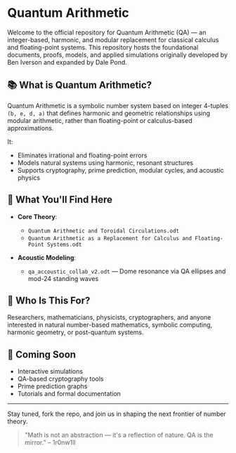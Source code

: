 # Quantum Arithmetic

Welcome to the official repository for Quantum Arithmetic (QA) — an integer-based, harmonic, and modular replacement for classical calculus and floating-point systems. This repository hosts the foundational documents, proofs, models, and applied simulations originally developed by Ben Iverson and expanded by Dale Pond.

## 📚 What is Quantum Arithmetic?

Quantum Arithmetic is a symbolic number system based on integer 4-tuples `(b, e, d, a)` that defines harmonic and geometric relationships using modular arithmetic, rather than floating-point or calculus-based approximations.

It:
- Eliminates irrational and floating-point errors
- Models natural systems using harmonic, resonant structures
- Supports cryptography, prime prediction, modular cycles, and acoustic physics

## 🔧 What You'll Find Here

- **Core Theory**:
  - `Quantum Arithmetic and Toroidal Circulations.odt`
  - `Quantum Arithmetic as a Replacement for Calculus and Floating-Point Systems.odt`

- **Acoustic Modeling**:
  - `qa_accoustic_collab_v2.odt` — Dome resonance via QA ellipses and mod-24 standing waves


## 🧠 Who Is This For?

Researchers, mathematicians, physicists, cryptographers, and anyone interested in natural number-based mathematics, symbolic computing, harmonic geometry, or post-quantum systems.

## 📡 Coming Soon

- Interactive simulations
- QA-based cryptography tools
- Prime prediction graphs
- Tutorials and formal documentation

---

Stay tuned, fork the repo, and join us in shaping the next frontier of number theory.

> "Math is not an abstraction — it's a reflection of nature. QA is the mirror." – 1r0nw1ll
